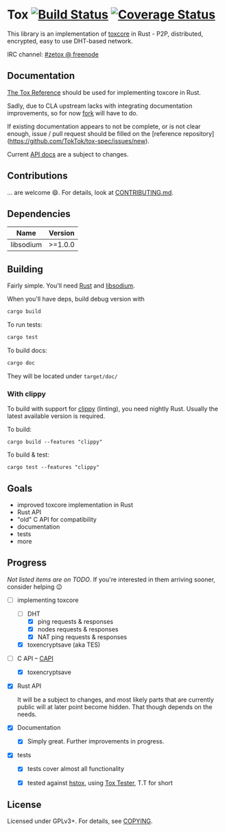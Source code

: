 # Tox  [![Build Status](https://travis-ci.org/zetok/tox.svg?branch=master)](https://travis-ci.org/zetok/tox) [![Coverage Status](https://coveralls.io/repos/github/zetok/tox/badge.svg?branch=master)](https://coveralls.io/github/zetok/tox?branch=master)

This library is an implementation of [toxcore][toxcore] in Rust - P2P,
distributed, encrypted, easy to use DHT-based network.

IRC channel: [#zetox @ freenode](https://webchat.freenode.net/?channels=zetox)

## Documentation

[The Tox Reference](https://github.com/TokTok/tox-spec) should be used for
implementing toxcore in Rust.

Sadly, due to CLA upstream lacks with integrating documentation improvements,
so for now [fork](https://github.com/zetok/tox-spec) will have to do.

If existing documentation appears to not be complete, or is not clear enough,
issue / pull request should be filled on the [reference repository]
(https://github.com/TokTok/tox-spec/issues/new).

Current [API docs](https://zetok.github.io/tox) are a subject to changes.

## Contributions

... are welcome :smile:. For details, look at
[CONTRIBUTING.md](/CONTRIBUTING.md).

## Dependencies
| **Name** | **Version** |
|----------|-------------|
| libsodium | >=1.0.0 |

## Building
Fairly simple. You'll need [Rust] and [libsodium].

When you'll have deps, build debug version with
```bash
cargo build
```

To run tests:
```bash
cargo test

```
To build docs:
```bash
cargo doc
```
They will be located under `target/doc/`

### With clippy
To build with support for [clippy](https://github.com/Manishearth/rust-clippy)
(linting), you need nightly Rust. Usually the latest available version is
required.

To build:
```
cargo build --features "clippy"
```

To build & test:
```
cargo test --features "clippy"
```


## Goals
 - improved toxcore implementation in Rust
 - Rust API
 - "old" C API for compatibility
 - documentation
 - tests
 - more

## Progress
*Not listed items are on TODO*. If you're interested in them arriving sooner,
consider helping :wink:

 - [ ] implementing toxcore
    - [ ] DHT
        - [x] ping requests & responses
        - [x] nodes requests & responses
        - [x] NAT ping requests & responses
    - [x] toxencryptsave (aka TES)
 - [ ] C API – [CAPI]
    - [x] toxencryptsave
 - [x] Rust API
   
   It will be a subject to changes, and most likely parts that are currently
   public will at later point become hidden. That though depends on the needs.
 - [x] Documentation
    - [x] Simply great. Further improvements in progress.
 - [x] tests
    - [x] tests cover almost all functionality
    - [x] tested against [hstox], using [Tox Tester], T.T for short


## License

Licensed under GPLv3+. For details, see [COPYING](/COPYING).

[CAPI]: https://github.com/quininer/tox-capi
[hstox]: https://github.com/TokTok/hstox
[libsodium]: https://github.com/jedisct1/libsodium
[Rust]: https://www.rust-lang.org/
[Tox Tester]: https://github.com/zetok/tox-protocol-test
[toxcore]: https://github.com/irungentoo/toxcore
